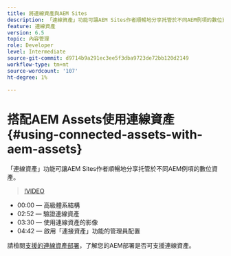 ```yaml
---
title: 將連線資產與AEM Sites
description: 「連線資產」功能可讓AEM Sites作者順暢地分享托管於不同AEM例項的數位資產。
feature: 連線資產
version: 6.5
topic: 內容管理
role: Developer
level: Intermediate
source-git-commit: d9714b9a291ec3ee5f3dba9723de72bb120d2149
workflow-type: tm+mt
source-wordcount: '107'
ht-degree: 1%

---
```



# 搭配AEM Assets使用連線資產{#using-connected-assets-with-aem-assets}

「連線資產」功能可讓AEM Sites作者順暢地分享托管於不同AEM例項的數位資產。

>[!VIDEO](https://video.tv.adobe.com/v/26060?quality=12&learn=on)

* 00:00 — 高級體系結構
* 02:52 — 驗證連線資產
* 03:30 — 使用連線資產的影像
* 04:42 — 啟用「連接資產」功能的管理員配置

請檢閱[支援的連線資產部署](https://docs.adobe.com/content/help/en/experience-manager-65/assets/using/use-assets-across-connected-assets-instances.html#prerequisites)，了解您的AEM部署是否可支援連線資產。